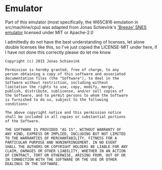 # Emulator

Part of this emulator (most specifically, the W65C816 emulation in src/machine/cpu) was adapted from Jonas Schievink's ['Breeze' SNES emulator](https://github.com/jonas-schievink/breeze-emu) licensed under MIT or Apache-2.0

I admittedly do not have the best understanding of licenses, let alone double licenses like this, so I've just copied the LICENSE-MIT under here, if I have not done this correctly please do let me know

```
Copyright (c) 2015 Jonas Schievink

Permission is hereby granted, free of charge, to any
person obtaining a copy of this software and associated
documentation files (the "Software"), to deal in the
Software without restriction, including without
limitation the rights to use, copy, modify, merge,
publish, distribute, sublicense, and/or sell copies of
the Software, and to permit persons to whom the Software
is furnished to do so, subject to the following
conditions:

The above copyright notice and this permission notice
shall be included in all copies or substantial portions
of the Software.

THE SOFTWARE IS PROVIDED "AS IS", WITHOUT WARRANTY OF
ANY KIND, EXPRESS OR IMPLIED, INCLUDING BUT NOT LIMITED
TO THE WARRANTIES OF MERCHANTABILITY, FITNESS FOR A
PARTICULAR PURPOSE AND NONINFRINGEMENT. IN NO EVENT
SHALL THE AUTHORS OR COPYRIGHT HOLDERS BE LIABLE FOR ANY
CLAIM, DAMAGES OR OTHER LIABILITY, WHETHER IN AN ACTION
OF CONTRACT, TORT OR OTHERWISE, ARISING FROM, OUT OF OR
IN CONNECTION WITH THE SOFTWARE OR THE USE OR OTHER
DEALINGS IN THE SOFTWARE.
```